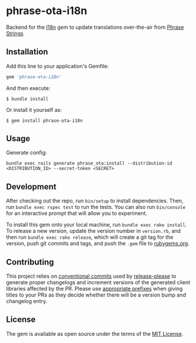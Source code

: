# phrase-ota-i18n

Backend for the [I18n](https://github.com/ruby-i18n/i18n) gem to update translations over-the-air from [Phrase Strings](https://phrase.com)

## Installation

Add this line to your application's Gemfile:

```ruby
gem 'phrase-ota-i18n'
```

And then execute:

    $ bundle install

Or install it yourself as:

    $ gem install phrase-ota-i18n

## Usage

Generate config:

    bundle exec rails generate phrase_ota:install --distribution-id <DISTRIBUTION_ID> --secret-token <SECRET>


## Development

After checking out the repo, run `bin/setup` to install dependencies. Then, run `bundle exec rspec test` to run the tests. You can also run `bin/console` for an interactive prompt that will allow you to experiment.

To install this gem onto your local machine, run `bundle exec rake install`. To release a new version, update the version number in `version.rb`, and then run `bundle exec rake release`, which will create a git tag for the version, push git commits and tags, and push the `.gem` file to [rubygems.org](https://rubygems.org).

## Contributing

This project relies on [conventional commits](https://www.conventionalcommits.org) used by [release-please](https://github.com/googleapis/release-please) to generate proper changelogs and increment versions of the generated client libraries affected by the PR. Please use [appropriate prefixes](https://kapeli.com/cheat_sheets/Conventional_Commits.docset/Contents/Resources/Documents/index) when giving titles to your PRs as they decide whether there will be a version bump and changelog entry.


## License

The gem is available as open source under the terms of the [MIT License](https://opensource.org/licenses/MIT).
